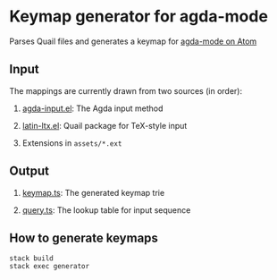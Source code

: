 # Keymap generator for agda-mode

Parses Quail files and generates a keymap for [agda-mode on Atom](https://github.com/banacorn/agda-mode)

## Input

The mappings are currently drawn from two sources (in order):

1. [agda-input.el](https://raw.githubusercontent.com/agda/agda/master/src/data/emacs-mode/agda-input.el): The Agda input method

2. [latin-ltx.el](https://raw.githubusercontent.com/emacs-mirror/emacs/master/lisp/leim/quail/latin-ltx.el): Quail package for TeX-style input

3. Extensions in `assets/*.ext`

## Output

1. [keymap.ts](https://github.com/banacorn/keymap/blob/master/assets/keymap.ts): The generated keymap trie

2. [query.ts](https://github.com/banacorn/keymap/blob/master/assets/query.ts):  The lookup table for input sequence

## How to generate keymaps

```
stack build
stack exec generator
```
